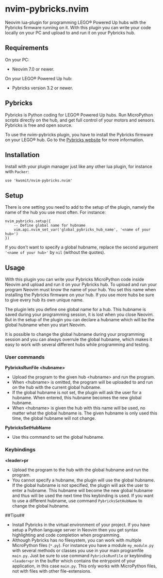 # nvim-pybricks.nvim

Neovim lua-plugin for programming LEGO® Powered Up hubs with the Pybricks
firmware running on it. With this plugin you can write your code locally on
your PC and upload to and run it on your Pybricks hub.

## Requirements

On your PC:

- Neovim 7.0 or newer.

On your LEGO® Powered Up hub:

- Pybricks version 3.2 or newer.

## Pybricks

Pybricks is Python coding for LEGO® Powered Up hubs. Run MicroPython scripts
directly on the hub, and get full control of your motors and sensors. Pybricks
is free and open source.

To use the nvim-pybricks plugin, you have to install the Pybricks firmware
on your LEGO® hub. Go to the [Pybricks website](https://pybricks.com/) for
more information.

## Installation

Install with your plugin manager just like any other lua plugin, for instance
with `Packer`:

```
use 'kwsmit/nvim-pybricks.nvim'
```

## Setup

There is one setting you need to add to the setup of the plugin, namely the
name of the hub you use most often. For instance:

```
nvim_pybricks.setup({
    -- Define global name for hubname
    vim.api.nvim_set_var('global_pybricks_hub_name', '<name of your hub>')
})
```

If you don't want to specify a global hubname, replace the second argument
`'<name of your hub>'` by `nil` (without the quotes).

## Usage

With this plugin you can write your Pybricks MicroPython code inside Neovim
and upload and run it on your Pybricks hub. To upload and run your program
Neovim must know the name of your hub. You set this name when installing the
Pybricks firmware on your hub. If you use more hubs be sure to give every hub
its own unique name.

The plugin lets you define one global name for a hub. This hubname is saved
during your programming session, it is lost when you close Neovim. But in the
setup of the plugin you can declare a hubname which will be the global hubname
when you start Neovim.

It is possible to change the global hubname during your programming session
and you can always overrule the global hubname, which makes it easy to work
with several different hubs while programming and testing.

### User commands

**PybricksRunFile <hubname\>**

- Upload the program to the given hub <hubname\> and run the program.
- When <hubname\> is omitted, the program will be uploaded to and run on the
hub with the current global hubname.
- If the global hubname is not set, the plugin will ask the user for a hubname.
When entered, this hubname becomes the new global hubname.
- When <hubname\> is given the hub with this name will be used, no matter 
what the global hubname is. The given hubname is only used this time, 
the global hubname will not change.

**PybricksSetHubName**

- Use this command to set the global hubname.

### Keybindings

**<leader\>pr**

- Upload the program to the hub with the global hubname and run the program.
- You cannot specify a hubname, the plugin will use the global hubname. If the
global hubname is not specified, the plugin will ask the user to enter a
hubname. This hubname will become the new global hubname and thus will be
used the next time this keybinding is used. If you want to use a different
hubname, use command `PybricksSetHubName` to change the global hubname.

##Tips##

- Install Pybricks in the virtual environment of your project. If you have
setup a Python language server in Neovim then you get syntax highlighting and
code completion when programming.
- Although Pybricks has no filesystem, you can work with multiple MicroPython
files (`*.py`). For instance you have a module `my_module.py` with several
methods or classes you use in your main programfile `main.py`. Just be sure to
use command `PybricksRunFile` or keybinding `<leader>pr` in the buffer which
contains the entrypoint of your application, in this case `main.py`.
This only works with MicroPython files, not with files with other
file-extensions.
